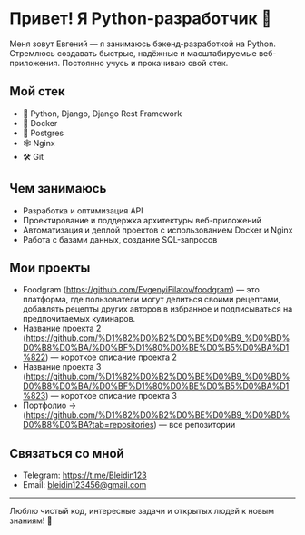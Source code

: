 # Привет! Я Python-разработчик 🐍

Меня зовут Евгений — я занимаюсь бэкенд-разработкой на Python. Стремлюсь создавать быстрые, надёжные и масштабируемые веб-приложения. Постоянно учусь и прокачиваю свой стек.

## Мой стек

- 🐍 Python, Django, Django Rest Framework  
- 🐳 Docker  
- 🐘 Postgres  
- 🕸️ Nginx  
- 🛠️ Git

## Чем занимаюсь

- Разработка и оптимизация API  
- Проектирование и поддержка архитектуры веб-приложений  
- Автоматизация и деплой проектов с использованием Docker и Nginx  
- Работа с базами данных, создание SQL-запросов

## Мои проекты

- Foodgram (https://github.com/EvgenyiFilatov/foodgram) — это платформа, где пользователи могут делиться своими рецептами, добавлять рецепты других авторов в избранное и подписываться на предпочитаемых кулинаров.
- Название проекта 2 (https://github.com/%D1%82%D0%B2%D0%BE%D0%B9_%D0%BD%D0%B8%D0%BA/%D0%BF%D1%80%D0%BE%D0%B5%D0%BA%D1%822) — короткое описание проекта 2  
- Название проекта 3 (https://github.com/%D1%82%D0%B2%D0%BE%D0%B9_%D0%BD%D0%B8%D0%BA/%D0%BF%D1%80%D0%BE%D0%B5%D0%BA%D1%823) — короткое описание проекта 3  
- Портфолио → (https://github.com/%D1%82%D0%B2%D0%BE%D0%B9_%D0%BD%D0%B8%D0%BA?tab=repositories) — все репозитории

## Связаться со мной

- Telegram: https://t.me/Bleidin123
- Email: bleidin123456@gmail.com

---

Люблю чистый код, интересные задачи и открытых людей к новым знаниям! 🚀
